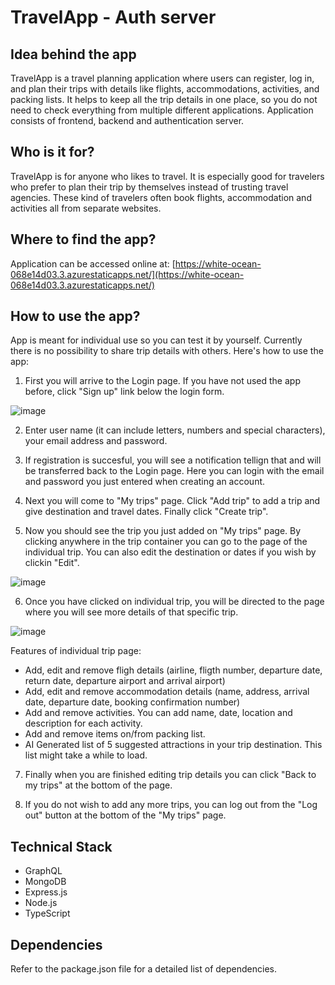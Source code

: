 # TravelApp - Auth server

## Idea behind the app
TravelApp is a travel planning application where users can register, log in, and plan their trips with details like flights, accommodations, activities, and packing lists. It helps to keep all the trip details in one place, so you do not need to check everything from multiple different applications. Application consists of frontend, backend and authentication server.

## Who is it for?
TravelApp is for anyone who likes to travel. It is especially good for travelers who prefer to plan their trip by themselves instead of trusting travel agencies. These kind of travelers often book flights, accommodation and activities all from separate websites.

## Where to find the app?
Application can be accessed online at:
[https://white-ocean-068e14d03.3.azurestaticapps.net/](https://white-ocean-068e14d03.3.azurestaticapps.net/)

## How to use the app?
App is meant for individual use so you can test it by yourself. Currently there is no possibility to share trip details with others. Here's how to use the app:

1. First you will arrive to the Login page. If you have not used the app before, click "Sign up" link below the login form.
   
![image](https://github.com/willeKoodaus/travel-app-backend/assets/94905760/59dda697-4f5e-442b-a0dc-aa4d1dfe5445)

2. Enter user name (it can include letters, numbers and special characters), your email address and password.

3. If registration is succesful, you will see a notification tellign that and will be transferred back to the Login page. Here you can login with the email and password you just entered when creating an account.

4. Next you will come to "My trips" page. Click "Add trip" to add a trip and give destination and travel dates. Finally click "Create trip".
  
5. Now you should see the trip you just added on "My trips" page. By clicking anywhere in the trip container you can go to the page of the individual trip. You can also edit the destination or dates if you wish by clickin "Edit".

![image](https://github.com/willeKoodaus/travel-app-backend/assets/94905760/11b6d3b2-1772-4bae-85ae-54ee217dc730)

6. Once you have clicked on individual trip, you will be directed to the page where you will see more details of that specific trip.

![image](https://github.com/willeKoodaus/travel-app-backend/assets/94905760/7ea41f41-034a-4644-9abb-f3dd500ce612)

Features of individual trip page:
   * Add, edit and remove fligh details (airline, fligth number, departure date, return date, departure airport and arrival airport)
   * Add, edit and remove accommodation details (name, address, arrival date, departure date, booking confirmation number)
   * Add and remove activities. You can add name, date, location and description for each activity.
   * Add and remove items on/from packing list.
   * AI Generated list of 5 suggested attractions in your trip destination. This list might take a while to load.

7. Finally when you are finished editing trip details you can click "Back to my trips" at the bottom of the page.

8. If you do not wish to add any more trips, you can log out from the "Log out" button at the bottom of the "My trips" page.

## Technical Stack
* GraphQL
* MongoDB
* Express.js
* Node.js
* TypeScript

## Dependencies
Refer to the package.json file for a detailed list of dependencies.

